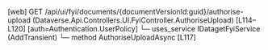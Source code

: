 [web] GET /api/ui/fyi/documents/{documentVersionId:guid}/authorise-upload  (Dataverse.Api.Controllers.UI.FyiController.AuthoriseUpload)  [L114–L120] [auth=Authentication.UserPolicy]
  └─ uses_service IDatagetFyiService (AddTransient)
    └─ method AuthoriseUploadAsync [L117]

